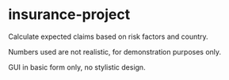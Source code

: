# insurance-project
Calculate expected claims based on risk factors and country.

Numbers used are not realistic, for demonstration purposes only.

GUI in basic form only, no stylistic design.

